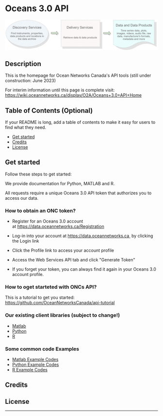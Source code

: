 # Oceans 3.0 API

<img src="pics/API Home - Overview.png" alt="API Overview">


## Description

This is the homepage for Ocean Networks Canada's API tools (still under construction: June 2023)

For interim information until this page is complete visit: https://wiki.oceannetworks.ca/display/O2A/Oceans+3.0+API+Home

## Table of Contents (Optional)

If your README is long, add a table of contents to make it easy for users to find what they need.

- [Get started](#get-started)
- [Credits](#credits)
- [License](#license)

## Get started
Follow these steps to get started: 

We provide documentation for Python, MATLAB and R.

All requests require a unique Oceans 3.0 API token that authorizes you to access our data. 
### How to obtain an ONC token?

 - Register for an Oceans 3.0 account at https://data.oceannetworks.ca/Registration
 - Log-in into your account at https://data.oceannetworks.ca  by clicking the Login link
 - Click the Profile link to access your account profile
 - Access the Web Services API tab and click "Generate Token"

 - If you forget your token, you can always find it again in your Oceans 3.0 account profile.

### How to oget starteted with ONCs API?
This is a tutorial to get you started:
https://github.com/OceanNetworksCanada/api-tutorial 

### Our existing client libraries (subject to change!)

 - [Matlab](https://github.com/OceanNetworksCanada/api-matlab-client)
 - [Python](https://github.com/OceanNetworksCanada/api-python-client)
 - [R](https://github.com/OceanNetworksCanada/api-r-client)

### Some common code Examples
 
 - [Matlab Example Codes](https://github.com/OceanNetworksCanada/onc-api-example-codes/tree/main/scripts/MATLAB)
 - [Python Example Codes](https://github.com/OceanNetworksCanada/onc-api-example-codes/tree/main/scripts/Python3)
 - [R Example Codes](https://github.com/OceanNetworksCanada/onc-api-example-codes/tree/main/scripts/R)

## Credits


## License


---


